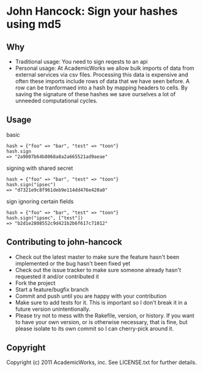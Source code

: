 # John Hancock: Sign your hashes using md5

## Why

  * Traditional usage: You need to sign reqests to an api
  * Personal usage:  At AcademicWorks we allow bulk imports of data from external services via csv files.  Processing this data is expensive and often these imports include rows of data that we have seen before.  A row can be tranformaed into a hash by mapping headers to cells.   By saving the signature of these hashes we save ourselves a lot of unneeded computational cycles.

## Usage

  basic
  
    hash = {"foo" => "bar", "test" => "toon"}
    hash.sign
    => "2a9807b64b8068a8a2a665521ad9aeae"

  signing with shared secret
  
    hash = {"foo" => "bar", "test" => "toon"}
    hash.sign("ipsec")
    => "d7321e9c8f961deb9e114dd476e420a0"

  sign ignoring certain fields
  
    hash = {"foo" => "bar", "test" => "toon"}
    hash.sign("ipsec", ["test"])
    => "b2d1e2808552c9d421b2b6f617c71012"


## Contributing to john-hancock
 
  * Check out the latest master to make sure the feature hasn't been implemented or the bug hasn't been fixed yet
  * Check out the issue tracker to make sure someone already hasn't requested it and/or contributed it
  * Fork the project
  * Start a feature/bugfix branch
  * Commit and push until you are happy with your contribution
  * Make sure to add tests for it. This is important so I don't break it in a future version unintentionally.
  * Please try not to mess with the Rakefile, version, or history. If you want to have your own version, or is otherwise necessary, that is fine, but please isolate to its own commit so I can cherry-pick around it.

## Copyright

  Copyright (c) 2011 AcademicWorks, inc. See LICENSE.txt for
  further details.

